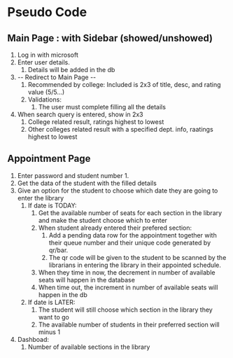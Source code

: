 # Pseudo Code

## Main Page : with Sidebar (showed/unshowed)
1. Log in with microsoft
1. Enter user details. 
    1. Details will be added in the db
1. -- Redirect to Main Page --
    1. Recommended by college: Included is 2x3 of title, desc, and rating value (5/5...)
    1. Validations: 
        1. The user must complete filling all the details 
1. When search query is entered, show in 2x3
    1. College related result, ratings highest to lowest
    1. Other colleges related result with a specified dept. info, raatings highest to lowest

## Appointment Page
1. Enter password and student number
    1. 
1. Get the data of the student with the filled details
1. Give an option for the student to choose which date they are going to enter the library
    1. If date is TODAY:  
        1. Get the available number of seats for each section in the library and make the student choose which to enter 
        1. When student already entered their prefered section:
            1. Add a pending data row for the appointment together with their queue number and their unique code generated by qr/bar.
            1. The qr code will be given to the student to be scanned by the librarians in entering the library in their appointed schedule.
        1. When they time in now, the decrement in number of available seats will happen in the database
        1. When time out, the increment in number of available seats will happen in the db
    1. If date is LATER:
        1. The student will still choose which section in the library they want to go 
        1. The available number of students in their preferred section will minus 1
1. Dashboad: 
    1. Number of available sections in the library
